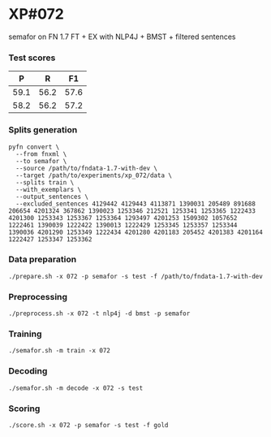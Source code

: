 # XP\#072

semafor on FN 1.7 FT + EX with NLP4J + BMST + filtered sentences

### Test scores
| P | R | F1 |
| --- | --- | --- |
| 59.1 | 56.2 | 57.6 |
| 58.2 | 56.2 | 57.2 |

### Splits generation
```
pyfn convert \
  --from fnxml \
  --to semafor \
  --source /path/to/fndata-1.7-with-dev \
  --target /path/to/experiments/xp_072/data \
  --splits train \
  --with_exemplars \
  --output_sentences \
  --excluded_sentences 4129442 4129443 4113871 1390031 205489 891688 206654 4201324 367862 1390023 1253346 212521 1253341 1253365 1222433 4201300 1253343 1253367 1253364 1293497 4201253 1509302 1057652 1222461 1390039 1222422 1390013 1222429 1253345 1253357 1253344 1390036 4201290 1253349 1222434 4201280 4201183 205452 4201383 4201164 1222427 1253347 1253362
```

### Data preparation
```
./prepare.sh -x 072 -p semafor -s test -f /path/to/fndata-1.7-with-dev
```

### Preprocessing
```
./preprocess.sh -x 072 -t nlp4j -d bmst -p semafor
```

### Training
```
./semafor.sh -m train -x 072
```

### Decoding
```
./semafor.sh -m decode -x 072 -s test
```

### Scoring
```
./score.sh -x 072 -p semafor -s test -f gold
```
